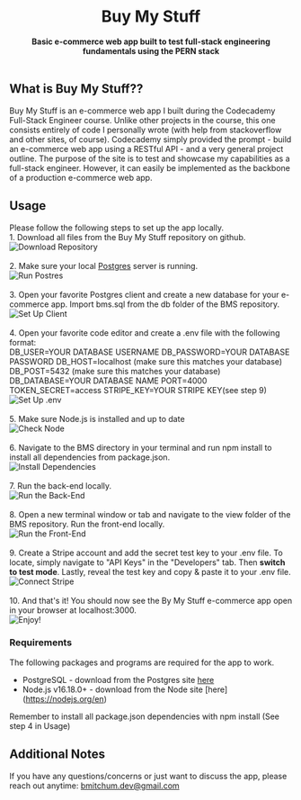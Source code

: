 <div align="center">
  <h1>Buy My Stuff</h1>
  <strong>Basic e-commerce web app built to test full-stack engineering fundamentals using the PERN stack</strong><br>
</div>
<br>

## What is Buy My Stuff??
Buy My Stuff is an e-commerce web app I built during the Codecademy Full-Stack Engineer course. Unlike other projects in the course, this one consists entirely of code I personally wrote (with help from stackoverflow and other sites, of course). Codecademy simply provided the prompt - build an e-commerce web app using a RESTful API - and a very general project outline. The purpose of the site is to test and showcase my capabilities as a full-stack engineer. However, it can easily be implemented as the backbone of a production e-commerce web app.

## Usage
Please follow the following steps to set up the app locally.
<br>1. Download all files from the Buy My Stuff repository on github.
<br> ![Download Repository](./readme_images/download.png)
<br>
<br>2. Make sure your local [Postgres](https://www.postgresql.org/) server is running.
<br> ![Run Postres](./readme_images/postgres.png)
<br>
<br>3. Open your favorite Postgres client and create a new database for your e-commerce app. Import bms.sql from the db folder of the BMS repository.
<br> ![Set Up Client](./readme_images/client.png)
<br>
<br>4. Open your favorite code editor and create a .env file with the following format: 
<br>DB_USER=YOUR DATABASE USERNAME
DB_PASSWORD=YOUR DATABASE PASSWORD
DB_HOST=localhost (make sure this matches your database)
DB_POST=5432 (make sure this matches your database)
DB_DATABASE=YOUR DATABASE NAME
PORT=4000
TOKEN_SECRET=access
STRIPE_KEY=YOUR STRIPE KEY(see step 9)
<br> ![Set Up .env](./readme_images/env.png)
<br>
<br>5. Make sure Node.js is installed and up to date
<br> ![Check Node](./readme_images/node.png)
<br>
<br>6. Navigate to the BMS directory in your terminal and run npm install to install all dependencies from package.json.
<br> ![Install Dependencies](./readme_images/dependencies.png)
<br>
<br>7. Run the back-end locally.
<br> ![Run the Back-End](./readme_images/backend.png)
<br>
<br>8. Open a new terminal window or tab and navigate to the view folder of the BMS repository. Run the front-end locally.
<br> ![Run the Front-End](./readme_images/frontend.png)
<br>
<br>9. Create a Stripe account and add the secret test key to your .env file. To locate, simply navigate to "API Keys" in the "Developers" tab. Then <strong>switch to test mode</strong>. Lastly, reveal the test key and copy & paste it to your .env file.
<br> ![Connect Stripe](./readme_images/stripe.png)
<br>
<br>10. And that's it! You should now see the By My Stuff e-commerce app open in your browser at localhost:3000.
<br> ![Enjoy!](./readme_images/bms.png)

### Requirements
The following packages and programs are required for the app to work.
- PostgreSQL - download from the Postgres site [here](https://www.postgresql.org/)
- Node.js v16.18.0+ - download from the Node site [here] (https://nodejs.org/en)

Remember to install all package.json dependencies with npm install (See step 4 in Usage)

## Additional Notes

If you have any questions/concerns or just want to discuss the app, please reach out anytime: bmitchum.dev@gmail.com